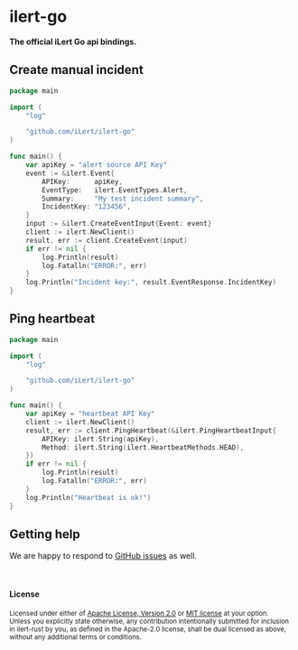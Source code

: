 # ilert-go

**The official iLert Go api bindings.**

## Create manual incident

```go
package main

import (
	"log"

	"github.com/iLert/ilert-go"
)

func main() {
	var apiKey = "alert source API Key"
	event := &ilert.Event{
		APIKey:      apiKey,
		EventType:   ilert.EventTypes.Alert,
		Summary:     "My test incident summary",
		IncidentKey: "123456",
	}
	input := &ilert.CreateEventInput{Event: event}
	client := ilert.NewClient()
	result, err := client.CreateEvent(input)
	if err != nil {
		log.Println(result)
		log.Fatalln("ERROR:", err)
	}
	log.Println("Incident key:", result.EventResponse.IncidentKey)
}
```

## Ping heartbeat

```go
package main

import (
	"log"

	"github.com/iLert/ilert-go"
)

func main() {
	var apiKey = "heartbeat API Key"
	client := ilert.NewClient()
	result, err := client.PingHeartbeat(&ilert.PingHeartbeatInput{
		APIKey: ilert.String(apiKey),
		Method: ilert.String(ilert.HeartbeatMethods.HEAD),
	})
	if err != nil {
		log.Println(result)
		log.Fatalln("ERROR:", err)
	}
	log.Println("Heartbeat is ok!")
}
```

## Getting help

We are happy to respond to [GitHub issues][issues] as well.

[issues]: https://github.com/iLert/ilert-go/issues/new

<br>

#### License

<sup>
Licensed under either of <a href="LICENSE-APACHE">Apache License, Version
2.0</a> or <a href="LICENSE-MIT">MIT license</a> at your option.
</sup>

<br>

<sub>
Unless you explicitly state otherwise, any contribution intentionally submitted for inclusion in ilert-rust by you, as defined in the Apache-2.0 license, shall be dual licensed as above, without any additional terms or conditions.
</sub>
